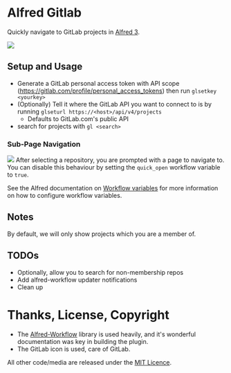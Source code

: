 # Alfred Gitlab

Quickly navigate to GitLab projects in [Alfred 3][alfred].

![][sample]

## Setup and Usage
* Generate a GitLab personal access token with API scope (https://gitlab.com/profile/personal_access_tokens) then run `glsetkey <yourkey>`
* (Optionally) Tell it where the GitLab API you want to connect to is by running `glseturl https://<host>/api/v4/projects`
  * Defaults to GitLab.com's public API
* search for projects with `gl <search>`

### Sub-Page Navigation
![][sub-page]
After selecting a repository, you are prompted with a page to navigate to. You can disable this behaviour
by setting the `quick_open` workflow variable to `true`.

See the Alfred documentation on [Workflow variables][wf-vars] for more information on how to configure workflow variables.

## Notes
By default, we will only show projects which you are a member of.

## TODOs
* Optionally, allow you to search for non-membership repos
* Add alfred-workflow updater notifications
* Clean up 

# Thanks, License, Copyright

- The [Alfred-Workflow][alfred-workflow] library is used heavily, and it's wonderful documentation was key in building the plugin.
- The GitLab icon is used, care of GitLab.

All other code/media are released under the [MIT Licence][license].

[alfred]: http://www.alfredapp.com/
[alfred-workflow]: http://www.deanishe.net/alfred-workflow/
[wf-vars]: https://www.alfredapp.com/help/workflows/advanced/variables/
[license]: src/LICENSE.txt
[sample]: https://raw.github.com/lukewaite/alfred-gitlab/master/docs/sample.png
[sub-page]: https://raw.github.com/lukewaite/alfred-gitlab/master/docs/sub-page.png
